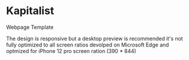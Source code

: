 # Kapitalist
 Webpage Template

The design is responsive but a desktop preview is recommended it's not fully optimized to all screen ratios 
devolped on Microsoft Edge and optmized for iPhone 12 pro screen ration (390 * 844)
